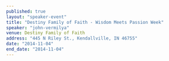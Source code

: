 ```yaml
---
published: true
layout: "speaker-event"
title: "Destiny Family of Faith - Wisdom Meets Passion Week"
speaker: "john-vermilya"
venue: Destiny Family of Faith
address: "445 N Riley St., Kendallville, IN 46755"
date: "2014-11-04"
end_date: "2014-11-04"
---
```



